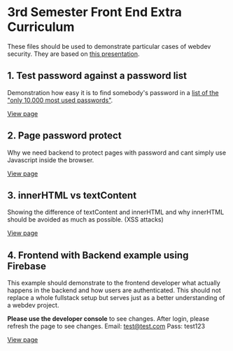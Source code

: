 # 3rd Semester Front End Extra Curriculum

These files should be used to demonstrate particular cases of webdev security.
They are based on [this presentation](https://goo.gl/CziJMY).

## 1. Test password against a password list

Demonstration how easy it is to find somebody's password in a [list of the "only 10.000 most used passwords"](https://github.com/advename/3rd-sem-mmd-extra/blob/master/Password/password-list.json).

[View page](https://advename.github.io/3rd-sem-mmd-extra/Password/)

## 2. Page password protect

Why we need backend to protect pages with password and cant simply use Javascript inside the browser.

[View page](https://advename.github.io/3rd-sem-mmd-extra/Page_Password_Protect/)

## 3. innerHTML vs textContent

Showing the difference of textContent and innerHTML and why innerHTML should be avoided as much as possible.
(XSS attacks)

[View page](https://advename.github.io/3rd-sem-mmd-extra/input_security/)

## 4. Frontend with Backend example using Firebase

This example should demonstrate to the frontend developer what actually happens in the backend and how users are authenticated. This should not replace a whole fullstack setup but serves just as a better understanding of a webdev project.

**Please use the developer console** to see changes. After login, please refresh the page to see changes.
Email: test@test.com
Pass: test123

[View page](https://advename.github.io/3rd-sem-mmd-extra/Firebase/)
